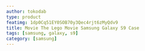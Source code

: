 ```yaml
---
author: tokodab
type: product
featimg: 1dp0Cq51EY0SOB70y3Qec4rjt6zMyQdv9
title: Movie The Lego Movie Samsung Galaxy S9 Case
tags: [samsung, galaxy, s9]
category: [samsung]
---
```

